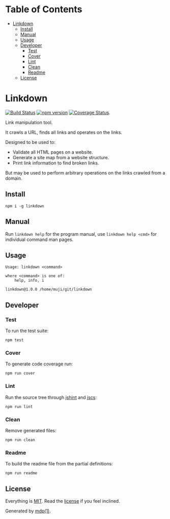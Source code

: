 Table of Contents
=================

* [Linkdown](#linkdown)
  * [Install](#install)
  * [Manual](#manual)
  * [Usage](#usage)
  * [Developer](#developer)
    * [Test](#test)
    * [Cover](#cover)
    * [Lint](#lint)
    * [Clean](#clean)
    * [Readme](#readme)
  * [License](#license)

Linkdown
========

[<img src="https://travis-ci.org/tmpfs/linkdown.svg?v=1" alt="Build Status">](https://travis-ci.org/tmpfs/linkdown)
[<img src="http://img.shields.io/npm/v/linkdown.svg?v=1" alt="npm version">](https://npmjs.org/package/linkdown)
[<img src="https://coveralls.io/repos/tmpfs/linkdown/badge.svg?branch=master&service=github&v=2" alt="Coverage Status">](https://coveralls.io/github/tmpfs/linkdown?branch=master).

Link manipulation tool.

It crawls a URL, finds all links and operates on the links.

Designed to be used to:

* Validate all HTML pages on a website.
* Generate a site map from a website structure.
* Print link information to find broken links.

But may be used to perform arbitrary operations on the links crawled from a domain.

## Install

```
npm i -g linkdown
```

## Manual

Run `linkdown help` for the program manual, use `linkdown help <cmd>` for individual command man pages.

## Usage

```
Usage: linkdown <command>

where <command> is one of:
    help, info, i

linkdown@1.0.0 /home/muji/git/linkdown
```

## Developer

### Test

To run the test suite:

```
npm test
```

### Cover

To generate code coverage run:

```
npm run cover
```

### Lint

Run the source tree through [jshint](http://jshint.com) and [jscs](http://jscs.info):

```
npm run lint
```

### Clean

Remove generated files:

```
npm run clean
```

### Readme

To build the readme file from the partial definitions:

```
npm run readme
```

## License

Everything is [MIT](http://en.wikipedia.org/wiki/MIT_License). Read the [license](https://github.com/tmpfs/linkdown/blob/master/LICENSE) if you feel inclined.

Generated by [mdp(1)](https://github.com/tmpfs/mdp).

[simplecrawler]: https://github.com/cgiffard/node-simplecrawler
[jshint]: http://jshint.com
[jscs]: http://jscs.info
